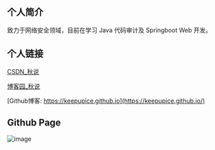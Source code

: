 ## 个人简介

致力于网络安全领域，目前在学习 Java 代码审计及 Springboot Web 开发。


## 个人链接

[CSDN_秋说](https://blog.csdn.net/2301_77485708)

[博客园_秋说](https://www.cnblogs.com/qiushuo)

[Github博客: https://keepupice.github.io](https://keepupice.github.io/)



## Github Page

![image](https://github.com/user-attachments/assets/772f55d6-0a80-4d6f-b0ce-61cddb6b9406)

